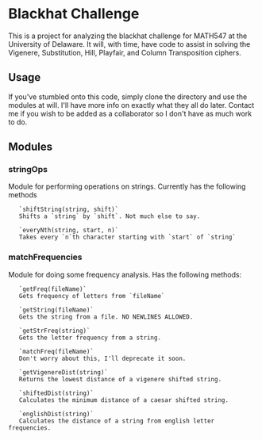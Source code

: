 # Blackhat Challenge

This is a project for analyzing the blackhat challenge for MATH547 at the University of Delaware.
It will, with time, have code to assist in solving the Vigenere, Substitution, Hill, Playfair,
and Column Transposition ciphers.

## Usage
If you've stumbled onto this code, simply clone the directory and use the modules at will.
I'll have more info on exactly what they all do later. Contact me if you wish to be added as
a collaborator so I don't have as much work to do.

## Modules

### stringOps
Module for performing operations on strings. Currently has the following methods

       `shiftString(string, shift)`
       Shifts a `string` by `shift`. Not much else to say.

       `everyNth(string, start, n)`
       Takes every `n`th character starting with `start` of `string`

### matchFrequencies
Module for doing some frequency analysis. Has the following methods:

       `getFreq(fileName)`
       Gets frequency of letters from `fileName`

       `getString(fileName)`
       Gets the string from a file. NO NEWLINES ALLOWED.

       `getStrFreq(string)`
       Gets the letter frequency from a string.

       `matchFreq(fileName)`
       Don't worry about this, I'll deprecate it soon.

       `getVigenereDist(string)`
       Returns the lowest distance of a vigenere shifted string.

       `shiftedDist(string)`
       Calculates the minimum distance of a caesar shifted string.

       `englishDist(string)`
       Calculates the distance of a string from english letter frequencies. 